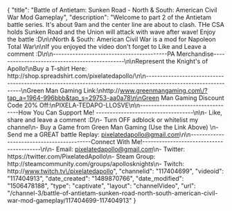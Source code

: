 {
    "title": "Battle of Antietam: Sunken Road - North & South: American Civil War Mod Gameplay",
    "description": "Welcome to part 2 of the Antietam battle series.  It's about 9am and the center line are about to clash.  THe CSA holds Sunken Road and the Union will attack with wave after wave!  Enjoy the battle :D\n\nNorth & South: American Civil War is a mod for Napoleon Total War\n\nIf you enjoyed the video don't forget to Like and Leave a comment :D\n\n-----------------------------------------PA Merchandise----------------------------------------------\n\nRepresent the Knight's of Apollo!\nBuy a T-shirt Here: http:\/\/shop.spreadshirt.com\/pixelatedapollo\/\n\n---------------------------------------------------------------------------------------------------------------\nGreen Man Gaming Link:\nhttp:\/\/www.greenmangaming.com\/?tap_a=1964-996bbb&tap_s=29753-aa0a78\n\nGreen Man Gaming Discount Code 20% Off:\nPIXELA-TEDAPO-LLOSVE\n\n----------------------------------How You Can Support Me! -----------------------------------\n\n- Like, share and leave a comment :D\n- Turn OFF adblock or whitelist my channel\n- Buy a Game from Green Man Gaming (Use the Link Above) \n- Send me a GREAT battle Replay: pixelatedapollo@gmail.com\n\n------------------------------------------Connect With Me!-----------------------------------------\n\n- Email: pixelatedapollo@gmail.com\n- Twitter: https:\/\/twitter.com\/PixelatedApollo\n- Steam Group:  http:\/\/steamcommunity.com\/groups\/apollosknights\n- Twitch: http:\/\/www.twitch.tv\/pixelatedapollo",
    "channelid": "117404699",
    "videoid": "117404913",
    "date_created": "1489870766",
    "date_modified": "1506478188",
    "type": "captivate",
    "layout": "channelVideo",
    "url": "\/channel-3\/battle-of-antietam-sunken-road-north-south-american-civil-war-mod-gameplay\/117404699-117404913"
}
